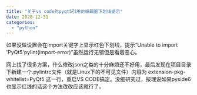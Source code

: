 ```yaml
---
title: "关于vs code的pyqt5引用的编辑器下划线提示"
date: 2020-12-31
categories: 
  - "python"
---
```


如果没做设置会在import关键字上显示红色下划线，提示“Unable to import 'PyQt5'pylint(import-error)”虽然运行无错但是看着恶心。

网上找了很多方案，什么修改json之类的十分麻烦还不好用，最后发现在项目目录下新建一个.pylintrc文件（就是Linux下的不可见文件）内容为 extension-pkg-whitelist=PyQt5 这一行，重启VS CODE搞定。没细研究过，按理说如果pyside6也显示红线的话这个方法改改应该就行了。
